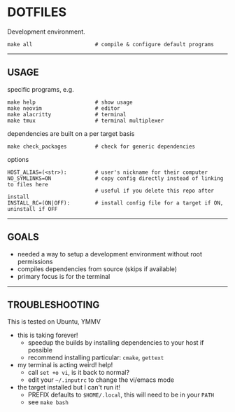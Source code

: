 # DOTFILES

Development environment.

```
make all                    # compile & configure default programs
```

----
## USAGE


specific programs, e.g.
```
make help                   # show usage
make neovim                 # editor
make alacritty              # terminal
make tmux                   # terminal multiplexer
```

dependencies are built on a per target basis
```
make check_packages         # check for generic dependencies
```

options
```
HOST_ALIAS=(<str>):         # user's nickname for their computer
NO_SYMLINKS=ON              # copy config directly instead of linking to files here
                            # useful if you delete this repo after install
INSTALL_RC=(ON|OFF):        # install config file for a target if ON, uninstall if OFF
```

----
## GOALS

- needed a way to setup a development environment without root permissions
- compiles dependencies from source (skips if available)
- primary focus is for the terminal


----
## TROUBLESHOOTING

This is tested on Ubuntu, YMMV

- this is taking forever!
    + speedup the builds by installing dependencies to your host if possible
    + recommend installing particular: `cmake`, `gettext`
- my terminal is acting weird! help!
    + call `set +o vi`, is it back to normal?
    + edit your `~/.inputrc` to change the vi/emacs mode
- the target installed but I can't run it!
    + PREFIX defaults to `$HOME/.local`, this will need to be in your `PATH`
    + see `make bash`
